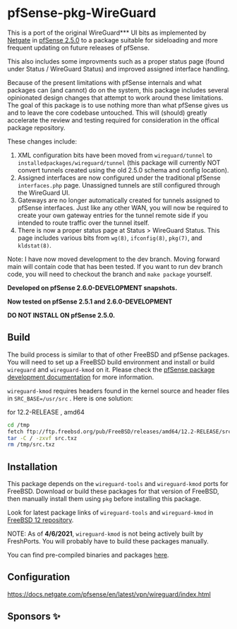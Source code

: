 # pfSense-pkg-WireGuard
This is a port of the original WireGuard*** UI bits as implemented by [Netgate](https://www.netgate.com/) in [pfSense 2.5.0](https://github.com/pfsense/pfsense/tree/RELENG_2_5_0) to a package suitable for sideloading and more frequent updating on future releases of pfSense.

This also includes some improvments such as a proper status page (found under Status / WireGuard Status) and improved assigned interface handling.

Because of the present limitations with pfSense internals and what packages can (and cannot) do on the system, this package includes several opinionated design changes that attempt to work around these limitations. The goal of this package is to use nothing more than what pfSense gives us and to leave the core codebase untouched. This will (should) greatly accelerate the review and testing required for consideration in the offical package repository.

These changes include: 
1. XML configuration bits have been moved from `wireguard/tunnel` to `installedpackages/wireguard/tunnel` (this package will currently NOT convert tunnels created using the old 2.5.0 schema and config location).
3. Assigned interfaces are now configured under the traditional pfSense `interfaces.php` page. Unassigned tunnels are still configured through the WireGuard UI.
4. Gateways are no longer automatically created for tunnels assigned to pfSense interfaces. Just like any other WAN, you will now be required to create your own gateway entries for the tunnel remote side if you intended to route traffic over the tunnel itself.
5. There is now a proper status page at Status > WireGuard Status. This page includes various bits from `wg(8)`, `ifconfig(8)`, `pkg(7)`, and `kldstat(8)`. 

Note: I have now moved development to the dev branch. Moving forward main will contain code that has been tested. If you want to run dev branch code, you will need to checkout the branch and `make package` yourself.

**Developed on pfSense 2.6.0-DEVELOPMENT snapshots.**

**Now tested on pfSense 2.5.1 and 2.6.0-DEVELOPMENT**

**DO NOT INSTALL ON pfSense 2.5.0.** 

## Build
The build process is similar to that of other FreeBSD and pfSense packages. You will need to set up a FreeBSD build environment and install or build `wireguard` and `wireguard-kmod` on it. Please check the [pfSense package development documentation](https://docs.netgate.com/pfsense/en/latest/development/developing-packages.html#testing-building-individual-packages) for more information.

`wireguard-kmod` requires headers found in the kernel source and header files in `SRC_BASE=/usr/src` . Here is one solution:

for 12.2-RELEASE , amd64
```bash
cd /tmp
fetch ftp://ftp.freebsd.org/pub/FreeBSD/releases/amd64/12.2-RELEASE/src.txz
tar -C / -zxvf src.txz
rm /tmp/src.txz
```

## Installation
This package depends on the `wireguard-tools` and `wireguard-kmod` ports for FreeBSD. Download or build these packages for that version of FreeBSD, then manually install them using `pkg` before installing this package.

Look for latest package links of `wireguard-tools` and `wireguard-kmod` in [FreeBSD 12 repository](https://pkg.freebsd.org/FreeBSD:12:amd64/latest/All/). 

NOTE: As of **4/6/2021**, `wireguard-kmod` is not being actively built by FreshPorts. You will probably have to build these packages manually.

You can find pre-compiled binaries and packages [here](https://github.com/theonemcdonald/pfSense-pkg-WireGuard/releases).

## Configuration

https://docs.netgate.com/pfsense/en/latest/vpn/wireguard/index.html

## Sponsors ✨
